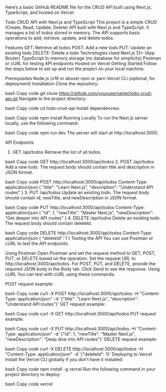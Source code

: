 
Here’s a basic GitHub README file for the CRUD API built using Next.js, TypeScript, and hosted on Vercel.

Todo CRUD API with Next.js and TypeScript
This project is a simple CRUD (Create, Read, Update, Delete) API built with Next.js and TypeScript. It manages a list of todos stored in memory. The API supports basic operations to add, retrieve, update, and delete todos.

Features
GET: Retrieve all todos
POST: Add a new todo
PUT: Update an existing todo
DELETE: Delete a todo
Technologies Used
Next.js 13+ (App Router)
TypeScript
In-memory storage (no database for simplicity)
Postman or cURL for testing API endpoints
Hosted on Vercel
Getting Started
Follow the steps below to set up and run the project on your local machine.

Prerequisites
Node.js (v16 or above)
npm or yarn
Vercel CLI (optional, for deployment)
Installation
Clone the repository:

bash
Copy code
git clone https://github.com/yourusername/todo-crud-api.git
Navigate to the project directory:

bash
Copy code
cd todo-crud-api
Install dependencies:

bash
Copy code
npm install
Running Locally
To run the Next.js server locally, use the following command:

bash
Copy code
npm run dev
The server will start at http://localhost:3000.

API Endpoints
1. GET /api/todos
Retrieve the list of all todos.

bash
Copy code
GET http://localhost:3000/api/todos
2. POST /api/todos
Add a new todo. The request body should contain title and description in JSON format.

bash
Copy code
POST http://localhost:3000/api/todos
Content-Type: application/json
{
  "title": "Learn Next.js",
  "description": "Understand API routes"
}
3. PUT /api/todos
Update an existing todo. The request body should contain id, newTitle, and newDescription in JSON format.

bash
Copy code
PUT http://localhost:3000/api/todos
Content-Type: application/json
{
  "id": 1,
  "newTitle": "Master Next.js",
  "newDescription": "Get deeper into API routes"
}
4. DELETE /api/todos
Delete an existing todo. The request body should contain deleteId.

bash
Copy code
DELETE http://localhost:3000/api/todos
Content-Type: application/json
{
  "deleteId": 1
}
Testing the API
You can use Postman or cURL to test the API endpoints.

Using Postman
Open Postman and set the request method to GET, POST, PUT, or DELETE based on the operation.
Set the request URL to http://localhost:3000/api/todos.
For POST, PUT, and DELETE, provide the required JSON body in the Body tab.
Click Send to see the response.
Using cURL
You can test with cURL using these commands:

POST request example:

bash
Copy code
curl -X POST http://localhost:3000/api/todos -H "Content-Type: application/json" -d '{"title": "Learn Next.js", "description": "Understand API routes"}'
GET request example:

bash
Copy code
curl -X GET http://localhost:3000/api/todos
PUT request example:

bash
Copy code
curl -X PUT http://localhost:3000/api/todos -H "Content-Type: application/json" -d '{"id": 1, "newTitle": "Master Next.js", "newDescription": "Deep dive into API routes"}'
DELETE request example:

bash
Copy code
curl -X DELETE http://localhost:3000/api/todos -H "Content-Type: application/json" -d '{"deleteId": 1}'
Deploying to Vercel
Install the Vercel CLI globally if you don’t have it installed:

bash
Copy code
npm install -g vercel
Run the following command in your project directory to deploy:

bash
Copy code
vercel
